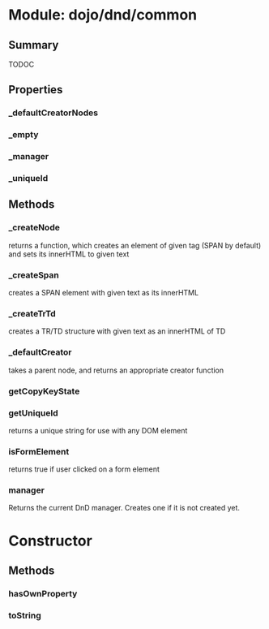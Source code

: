 # Module: dojo/dnd/common

## Summary

TODOC
## Properties

### _defaultCreatorNodes


### _empty


### _manager


### _uniqueId


## Methods

### _createNode
returns a function, which creates an element of given tag
(SPAN by default) and sets its innerHTML to given text

### _createSpan
creates a SPAN element with given text as its innerHTML

### _createTrTd
creates a TR/TD structure with given text as an innerHTML of TD

### _defaultCreator
takes a parent node, and returns an appropriate creator function

### getCopyKeyState


### getUniqueId
returns a unique string for use with any DOM element

### isFormElement
returns true if user clicked on a form element

### manager
Returns the current DnD manager.  Creates one if it is not created yet.

# Constructor

## Methods

### hasOwnProperty


### toString


